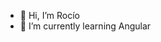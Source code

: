 - 👋 Hi, I’m Rocío
- 🌱 I’m currently learning Angular


<!---
rociodv12/rociodv12 is a ✨ special ✨ repository because its `README.md` (this file) appears on your GitHub profile.
You can click the Preview link to take a look at your changes.
--->
